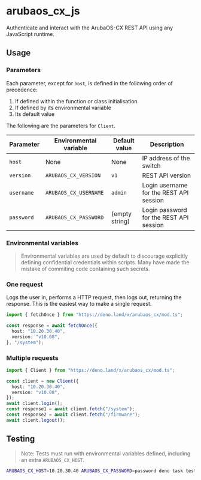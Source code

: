 # arubaos_cx_js

Authenticate and interact with the ArubaOS-CX REST API using any JavaScript
runtime.

## Usage

### Parameters

Each parameter, except for `host`, is defined in the following order of
precedence:

1. If defined within the function or class initialisation
2. If defined by its environmental variable
3. Its default value

The following are the parameters for `Client`.

| Parameter  | Environmental variable | Default value  | Description                             |
| ---------- | ---------------------- | -------------- | --------------------------------------- |
| `host`     | None                   | None           | IP address of the switch                |
| `version`  | `ARUBAOS_CX_VERSION`   | `v1`           | REST API version                        |
| `username` | `ARUBAOS_CX_USERNAME`  | `admin`        | Login username for the REST API session |
| `password` | `ARUBAOS_CX_PASSWORD`  | (empty string) | Login password for the REST API session |

### Environmental variables

> Environmental variables are used by default to discourage explicitly defining
> confidential credentials within scripts. Many have made the mistake of
> commiting code containing such secrets.

### One request

Logs the user in, performs a HTTP request, then logs out, returning the
response. This is the easiest way to make a single request.

```ts
import { fetchOnce } from "https://deno.land/x/arubaos_cx/mod.ts";

const response = await fetchOnce({
  host: "10.20.30.40",
  version: "v10.08",
}, "/system");
```

### Multiple requests

```ts
import { Client } from "https://deno.land/x/arubaos_cx/mod.ts";

const client = new Client({
  host: "10.20.30.40",
  version: "v10.08",
});
await client.login();
const response1 = await client.fetch("/system");
const response2 = await client.fetch("/firmware");
await client.logout();
```

## Testing

> Note: Tests must run with environmental variables defined, including an extra `ARUBAOS_CX_HOST`.

```bash
ARUBAOS_CX_HOST=10.20.30.40 ARUBAOS_CX_PASSWORD=password deno task test
```